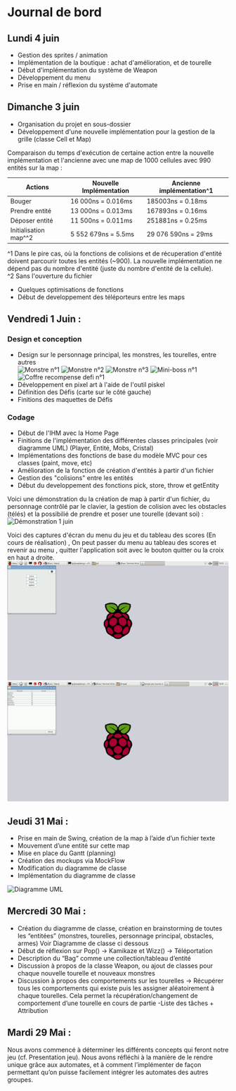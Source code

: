 # Journal de bord

## Lundi 4 juin
- Gestion des sprites / animation
- Implémentation de la boutique : achat d'amélioration, et de tourelle
- Début d'implémentation du système de Weapon
- Développement du menu
- Prise en main / réflexion du système d'automate

## Dimanche 3 juin
- Organisation du projet en sous-dossier
- Développement d'une nouvelle implémentation pour la gestion de la grille (classe Cell et Map)  

Comparaison du temps d'exécution de certaine action entre la nouvelle implémentation et l'ancienne avec une map de 1000 cellules avec 990 entités sur la map :

Actions | Nouvelle Implémentation| Ancienne implémentation^1
---|---|---
Bouger  | 16 000ns = 0.016ms  |  185003ns = 0.18ms
Prendre entité  | 13 000ns = 0.013ms  |  167893ns = 0.16ms
Déposer entité  | 11 500ns = 0.011ms |  251881ns = 0.25ms
Initialisation map^^2  | 5 552 679ns = 5.5ms |  29 076 590ns = 29ms

^1 Dans le pire cas, où la fonctions de colisions et de récuperation d'entité doivent parcourir toutes les entités (~900). La nouvelle implémentation ne dépend pas du nombre d'entité (juste du nombre d'entité de la cellule).  
^2 Sans l'ouverture du fichier  
- Quelques optimisations de fonctions
- Début de developpement des téléporteurs entre les maps

## Vendredi 1 Juin :

### Design et conception
- Design sur le personnage principal, les monstres, les tourelles, entre autres  
![Monstre n°1](https://piskel-imgstore-b.appspot.com/img/612a3ce3-65a4-11e8-b96a-f7f0e10bc042.gif)
![Monstre n°2](https://piskel-imgstore-b.appspot.com/img/b46e6b14-65a4-11e8-852c-f7f0e10bc042.gif)
![Monstre n°3](https://piskel-imgstore-b.appspot.com/img/f53313e8-65a4-11e8-b852-f7f0e10bc042.gif)
![Mini-boss n°1](https://piskel-imgstore-b.appspot.com/img/f1583880-65ad-11e8-a4d6-f7f0e10bc042.gif)
![Coffre recompense defi n°1](https://piskel-imgstore-b.appspot.com/img/10200245-65ad-11e8-b2f6-f7f0e10bc042.gif)
- Développement en pixel art à l'aide de l'outil piskel
- Définition des Défis (carte sur le côté gauche)
- Finitions des maquettes de Défis


### Codage
- Début de l'IHM avec la Home Page
- Finitions de l'implémentation des différentes classes principales (voir diagramme UML) (Player, Entité, Mobs, Cristal)
- Implémentations des fonctions de base du modèle MVC pour ces classes (paint, move, etc)
- Amélioration de la fonction de création d'entités à partir d'un fichier
- Gestion des "colisions" entre les entités
- Début du developpement des fonctions pick, store, throw et getEntity

Voici une démonstration  du la création de map à partir d'un fichier, du personnage contrôlé par le clavier, la gestion de colision avec les obstacles (télés) et la possibilié de prendre et poser une tourelle (devant soi) :  
![Démonstration 1 juin](https://media.giphy.com/media/1qdONHokwpG59VLy40/giphy.gif)

Voici des captures d'écran du menu du jeu et du tableau des scores (En cours de réalisation) , On peut passer du menu au tableau des scores et revenir au menu , quitter l'application soit avec le bouton quitter ou la croix en haut a droite.
![Menu](./Image/Menu.png)
![Score](./Image/Score.png)



## Jeudi 31 Mai :

- Prise en main de Swing, création de la map à l’aide d’un fichier texte
- Mouvement d’une entité sur cette map
- Mise en place du Gantt (planning)
- Création des mockups via MockFlow
- Modification du diagramme de classe
- Implémentation du diagramme de classe

![Diagramme UML](https://image.ibb.co/eFeXHd/PLA_UML.png)

## Mercredi 30 Mai :

- Création du diagramme de classe, création en brainstorming de toutes les  “entitées” (monstres, tourelles, personnage principal, obstacles,  armes) Voir Diagramme de classe ci dessous
- Début de réflexion sur Pop() -> Kamikaze et Wizz() -> Téléportation
- Description du “Bag” comme une collection/tableau d’entité
- Discussion à propos de la classe Weapon, ou ajout de classes pour chaque nouvelle tourelle et nouveaux monstres
- Discussion à propos des comportements sur les tourelles -> Récupérer tous les comportements qui existe puis les assigner aléatoirement à chaque tourelles. Cela permet la récupération/changement de comportement d’une tourelle en cours de partie
-Liste des tâches + Attribution

## Mardi 29 Mai :

Nous avons commencé à déterminer les différents concepts qui feront notre jeu (cf. Presentation jeu). Nous avons réfléchi à la manière de le rendre unique grâce aux automates, et à comment l’implémenter de façon permettant qu’on puisse facilement intégrer les automates des autres groupes.
